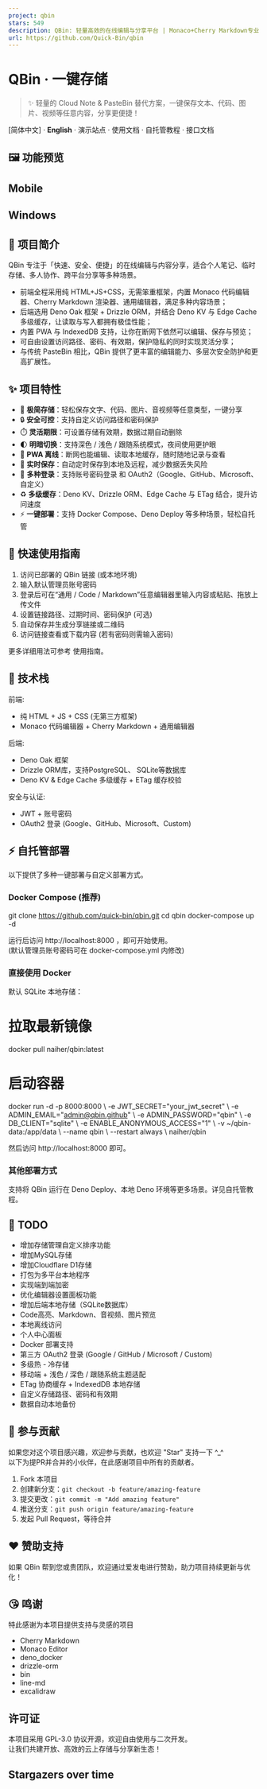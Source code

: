 ```yaml
---
project: qbin
stars: 549
description: QBin: 轻量高效的在线编辑与分享平台 | Monaco+Cherry Markdown专业编辑器 | Deno KV+DrizzleORM+EdgeCache多级缓存 | PWA离线访问+IndexedDB存储 | 自定义短链+密码+有效期 | 支持文本/代码/图片/视频 | OAuth2登录 | 明暗主题 | 实时保存 | Docker/Deno一键部署 | PasteBin替代方案
url: https://github.com/Quick-Bin/qbin
---
```


QBin · 一键存储
===========

> ✨ 轻量的 Cloud Note & PasteBin 替代方案，一键保存文本、代码、图片、视频等任意内容，分享更便捷！

\[简体中文\] · **English** · 演示站点 · 使用文档 · 自托管教程 · 接口文档

🖼️ 功能预览
--------

Mobile
------

Windows
-------

📝 项目简介
-------

QBin 专注于「快速、安全、便捷」的在线编辑与内容分享，适合个人笔记、临时存储、多人协作、跨平台分享等多种场景。

-   前端全程采用纯 HTML+JS+CSS，无需笨重框架，内置 Monaco 代码编辑器、Cherry Markdown 渲染器、通用编辑器，满足多种内容场景；
-   后端选用 Deno Oak 框架 + Drizzle ORM，并结合 Deno KV 与 Edge Cache 多级缓存，让读取与写入都拥有极佳性能；
-   内置 PWA 与 IndexedDB 支持，让你在断网下依然可以编辑、保存与预览；
-   可自由设置访问路径、密码、有效期，保护隐私的同时实现灵活分享；
-   与传统 PasteBin 相比，QBin 提供了更丰富的编辑能力、多层次安全防护和更高扩展性。

✨ 项目特性
------

-   🚀 **极简存储**：轻松保存文字、代码、图片、音视频等任意类型，一键分享
-   🔒 **安全可控**：支持自定义访问路径和密码保护
-   ⏱️ **灵活期限**：可设置存储有效期，数据过期自动删除
-   🌓 **明暗切换**：支持深色 / 浅色 / 跟随系统模式，夜间使用更护眼
-   📱 **PWA 离线**：断网也能编辑、读取本地缓存，随时随地记录与查看
-   🔄 **实时保存**：自动定时保存到本地及远程，减少数据丢失风险
-   🔑 **多种登录**：支持账号密码登录 和 OAuth2（Google、GitHub、Microsoft、自定义）
-   ♻️ **多级缓存**：Deno KV、Drizzle ORM、Edge Cache 与 ETag 结合，提升访问速度
-   ⚡ **一键部署**：支持 Docker Compose、Deno Deploy 等多种场景，轻松自托管

🚀 快速使用指南
---------

1.  访问已部署的 QBin 链接 (或本地环境)
2.  输入默认管理员账号密码
3.  登录后可在“通用 / Code / Markdown”任意编辑器里输入内容或粘贴、拖放上传文件
4.  设置链接路径、过期时间、密码保护 (可选)
5.  自动保存并生成分享链接或二维码
6.  访问链接查看或下载内容 (若有密码则需输入密码)

更多详细用法可参考 使用指南。

🔧 技术栈
------

前端:

-   纯 HTML + JS + CSS (无第三方框架)
-   Monaco 代码编辑器 + Cherry Markdown + 通用编辑器

后端:

-   Deno Oak 框架
-   Drizzle ORM库，支持PostgreSQL、 SQLite等数据库
-   Deno KV & Edge Cache 多级缓存 + ETag 缓存校验

安全与认证:

-   JWT + 账号密码
-   OAuth2 登录 (Google、GitHub、Microsoft、Custom)

⚡ 自托管部署
-------

以下提供了多种一键部署与自定义部署方式。

### Docker Compose (推荐)

git clone https://github.com/quick-bin/qbin.git
cd qbin
docker-compose up -d

运行后访问 http://localhost:8000 ，即可开始使用。  
(默认管理员账号密码可在 docker-compose.yml 内修改)

### 直接使用 Docker

默认 SQLite 本地存储：

# 拉取最新镜像
docker pull naiher/qbin:latest

# 启动容器
docker run -d -p 8000:8000 \\
  -e JWT\_SECRET="your\_jwt\_secret" \\
  -e ADMIN\_EMAIL="admin@qbin.github" \\
  -e ADMIN\_PASSWORD="qbin" \\
  -e DB\_CLIENT="sqlite" \\
  -e ENABLE\_ANONYMOUS\_ACCESS="1" \\
  -v ~/qbin-data:/app/data \\
  --name qbin  \\
  --restart always  \\
  naiher/qbin

然后访问 http://localhost:8000 即可。

### 其他部署方式

支持将 QBin 运行在 Deno Deploy、本地 Deno 环境等更多场景。详见自托管教程。

🚀 TODO
-------

-   增加存储管理自定义排序功能
-   增加MySQL存储
-   增加Cloudflare D1存储
-   打包为多平台本地程序
-   实现端到端加密
-   优化编辑器设置面板功能
-   增加后端本地存储（SQLite数据库）
-   Code高亮、Markdown、音视频、图片预览
-   本地离线访问
-   个人中心面板
-   Docker 部署支持
-   第三方 OAuth2 登录 (Google / GitHub / Microsoft / Custom)
-   多级热 - 冷存储
-   移动端 + 浅色 / 深色 / 跟随系统主题适配
-   ETag 协商缓存 + IndexedDB 本地存储
-   自定义存储路径、密码和有效期
-   数据自动本地备份

🤝 参与贡献
-------

如果您对这个项目感兴趣，欢迎参与贡献，也欢迎 "Star" 支持一下 ^\_^  
以下为提PR并合并的小伙伴，在此感谢项目中所有的贡献者。

  
  
  

1.  Fork 本项目
2.  创建新分支：`git checkout -b feature/amazing-feature`
3.  提交更改：`git commit -m "Add amazing feature"`
4.  推送分支：`git push origin feature/amazing-feature`
5.  发起 Pull Request，等待合并

❤ 赞助支持
------

如果 QBin 帮到您或贵团队，欢迎通过爱发电进行赞助，助力项目持续更新与优化！

😘 鸣谢
-----

特此感谢为本项目提供支持与灵感的项目

-   Cherry Markdown
-   Monaco Editor
-   deno\_docker
-   drizzle-orm
-   bin
-   line-md
-   excalidraw

许可证
---

本项目采用 GPL-3.0 协议开源，欢迎自由使用与二次开发。  
让我们共建开放、高效的云上存储与分享新生态！

Stargazers over time
--------------------
